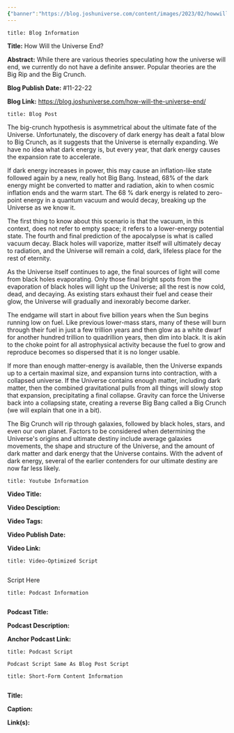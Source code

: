 ```yaml
---
{"banner":"https://blog.joshuniverse.com/content/images/2023/02/howwilltheuniverseendthumbnail--1-.png","banner_x":0.5,"dg-publish":true,"permalink":"/blog/how-will-the-universe-end/","dgPassFrontmatter":true,"noteIcon":"","created":"","updated":""}
---
```


```ad-info
title: Blog Information
```

**Title:** How Will the Universe End?

**Abstract:** While there are various theories speculating how the universe will end, we currently do not have a definite answer. Popular theories are the Big Rip and the Big Crunch.

**Blog Publish Date:** #11-22-22 

**Blog Link:** https://blog.joshuniverse.com/how-will-the-universe-end/

```ad-abstract
title: Blog Post
```

The big-crunch hypothesis is asymmetrical about the ultimate fate of the Universe. Unfortunately, the discovery of dark energy has dealt a fatal blow to Big Crunch, as it suggests that the Universe is eternally expanding. We have no idea what dark energy is, but every year, that dark energy causes the expansion rate to accelerate.

If dark energy increases in power, this may cause an inflation-like state followed again by a new, really hot Big Bang. Instead, 68% of the dark energy might be converted to matter and radiation, akin to when cosmic inflation ends and the warm start. The 68 % dark energy is related to zero-point energy in a quantum vacuum and would decay, breaking up the Universe as we know it.

The first thing to know about this scenario is that the vacuum, in this context, does not refer to empty space; it refers to a lower-energy potential state. The fourth and final prediction of the apocalypse is what is called vacuum decay. Black holes will vaporize, matter itself will ultimately decay to radiation, and the Universe will remain a cold, dark, lifeless place for the rest of eternity.

As the Universe itself continues to age, the final sources of light will come from black holes evaporating. Only those final bright spots from the evaporation of black holes will light up the Universe; all the rest is now cold, dead, and decaying. As existing stars exhaust their fuel and cease their glow, the Universe will gradually and inexorably become darker.

The endgame will start in about five billion years when the Sun begins running low on fuel. Like previous lower-mass stars, many of these will burn through their fuel in just a few trillion years and then glow as a white dwarf for another hundred trillion to quadrillion years, then dim into black. It is akin to the choke point for all astrophysical activity because the fuel to grow and reproduce becomes so dispersed that it is no longer usable.

If more than enough matter-energy is available, then the Universe expands up to a certain maximal size, and expansion turns into contraction, with a collapsed universe. If the Universe contains enough matter, including dark matter, then the combined gravitational pulls from all things will slowly stop that expansion, precipitating a final collapse. Gravity can force the Universe back into a collapsing state, creating a reverse Big Bang called a Big Crunch (we will explain that one in a bit).

The Big Crunch will rip through galaxies, followed by black holes, stars, and even our own planet. Factors to be considered when determining the Universe's origins and ultimate destiny include average galaxies movements, the shape and structure of the Universe, and the amount of dark matter and dark energy that the Universe contains. With the advent of dark energy, several of the earlier contenders for our ultimate destiny are now far less likely.

```ad-info
title: Youtube Information
```

**Video Title:**

**Video Desciption:**

**Video Tags:**

**Video Publish Date:**

**Video Link:**

```ad-abstract
title: Video-Optimized Script


```

Script Here

```ad-info
title: Podcast Information


```

**Podcast Title:**

**Podcast Description:**

**Anchor Podcast Link:**

```ad-info
title: Podcast Script

Podcast Script Same As Blog Post Script

```


```ad-info
title: Short-Form Content Information


```

**Title:**

**Caption:**

**Link(s):**


